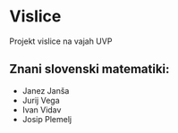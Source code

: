 # Vislice
Projekt vislice na vajah UVP

## Znani slovenski matematiki:
- Janez Janša
- Jurij Vega
- Ivan Vidav
- Josip Plemelj
